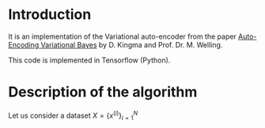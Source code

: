 # Introduction
It is an implementation of the Variational auto-encoder from the paper [Auto-Encoding Variational Bayes](http://arxiv.org/abs/1312.6114) by D. Kingma and Prof. Dr. M. Welling.

This code is implemented in Tensorflow (Python). 

# Description of the algorithm 
Let us consider a dataset $X = \{x^{(i)}\}_{i=1}^N$
